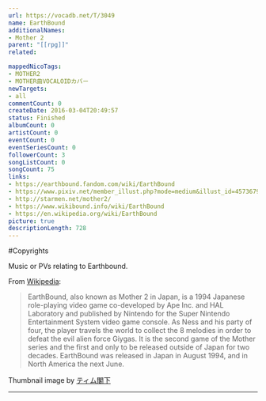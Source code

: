 ```yaml
---
url: https://vocadb.net/T/3049
name: EarthBound
additionalNames: 
- Mother 2
parent: "[[rpg]]"
related:

mappedNicoTags:
- MOTHER2
- MOTHER曲VOCALOIDカバー
newTargets:
- all
commentCount: 0
createDate: 2016-03-04T20:49:57
status: Finished
albumCount: 0
artistCount: 0
eventCount: 0
eventSeriesCount: 0
followerCount: 3
songListCount: 0
songCount: 75
links: 
- https://earthbound.fandom.com/wiki/EarthBound
- https://www.pixiv.net/member_illust.php?mode=medium&illust_id=45736796
- http://starmen.net/mother2/
- https://www.wikibound.info/wiki/EarthBound
- https://en.wikipedia.org/wiki/EarthBound
picture: true
descriptionLength: 728
---
```


#Copyrights

Music or PVs relating to Earthbound.

From [Wikipedia](https://en.wikipedia.org/wiki/EarthBound):
>EarthBound, also known as Mother 2 in Japan, is a 1994 Japanese role-playing video game co-developed by Ape Inc. and HAL Laboratory and published by Nintendo for the Super Nintendo Entertainment System video game console. As Ness and his party of four, the player travels the world to collect the 8 melodies in order to defeat the evil alien force Giygas. It is the second game of the Mother series and the first and only to be released outside of Japan for two decades. EarthBound was released in Japan in August 1994, and in North America the next June. 

Thumbnail image by [ティム閣下](https://www.pixiv.net/member.php?id=1399532)

---

